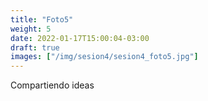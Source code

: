 ```yaml
---
title: "Foto5"
weight: 5
date: 2022-01-17T15:00:04-03:00
draft: true
images: ["/img/sesion4/sesion4_foto5.jpg"]
---
```


Compartiendo ideas